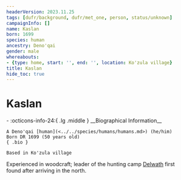 ```yaml
---
headerVersion: 2023.11.25
tags: [dufr/background, dufr/met_one, person, status/unknown]
campaignInfo: []
name: Kaslan
born: 1699
species: human
ancestry: Deno'qai
gender: male
whereabouts:
- {type: home, start: '', end: '', location: Ko'zula village}
title: Kaslan
hide_toc: true
---
```

# Kaslan
<div class="grid cards ext-narrow-margin ext-one-column" markdown>
- :octicons-info-24:{ .lg .middle } __Biographical Information__

    A Deno'qai [human](<../../species/humans/humans.md>) (he/him)  
    Born DR 1699 (50 years old)  
    { .bio }

    Based in Ko'zula village
</div>


Experienced in woodcraft; leader of the hunting camp [Delwath](<../pcs/dunmar-fellowship/delwath.md>) first found after arriving in the north. 